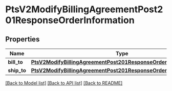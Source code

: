 # PtsV2ModifyBillingAgreementPost201ResponseOrderInformation

## Properties
Name | Type | Description | Notes
------------ | ------------- | ------------- | -------------
**bill_to** | [**PtsV2ModifyBillingAgreementPost201ResponseOrderInformationBillTo**](PtsV2ModifyBillingAgreementPost201ResponseOrderInformationBillTo.md) |  | [optional] 
**ship_to** | [**PtsV2ModifyBillingAgreementPost201ResponseOrderInformationShipTo**](PtsV2ModifyBillingAgreementPost201ResponseOrderInformationShipTo.md) |  | [optional] 

[[Back to Model list]](../README.md#documentation-for-models) [[Back to API list]](../README.md#documentation-for-api-endpoints) [[Back to README]](../README.md)


